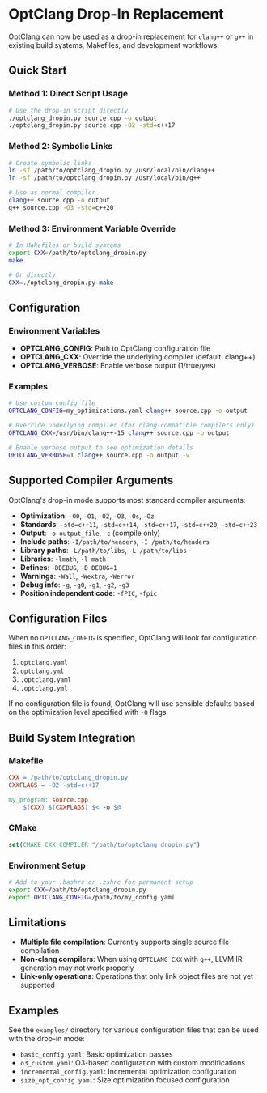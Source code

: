 # OptClang Drop-In Replacement

OptClang can now be used as a drop-in replacement for `clang++` or `g++` in existing build systems, Makefiles, and development workflows.

## Quick Start

### Method 1: Direct Script Usage
```bash
# Use the drop-in script directly
./optclang_dropin.py source.cpp -o output
./optclang_dropin.py source.cpp -O2 -std=c++17
```

### Method 2: Symbolic Links
```bash
# Create symbolic links
ln -sf /path/to/optclang_dropin.py /usr/local/bin/clang++
ln -sf /path/to/optclang_dropin.py /usr/local/bin/g++

# Use as normal compiler
clang++ source.cpp -o output
g++ source.cpp -O3 -std=c++20
```

### Method 3: Environment Variable Override
```bash
# In Makefiles or build systems
export CXX=/path/to/optclang_dropin.py
make

# Or directly
CXX=./optclang_dropin.py make
```

## Configuration

### Environment Variables

- **OPTCLANG_CONFIG**: Path to OptClang configuration file
- **OPTCLANG_CXX**: Override the underlying compiler (default: clang++)
- **OPTCLANG_VERBOSE**: Enable verbose output (1/true/yes)

### Examples

```bash
# Use custom config file
OPTCLANG_CONFIG=my_optimizations.yaml clang++ source.cpp -o output

# Override underlying compiler (for clang-compatible compilers only)
OPTCLANG_CXX=/usr/bin/clang++-15 clang++ source.cpp -o output

# Enable verbose output to see optimization details
OPTCLANG_VERBOSE=1 clang++ source.cpp -o output -v
```

## Supported Compiler Arguments

OptClang's drop-in mode supports most standard compiler arguments:

- **Optimization**: `-O0`, `-O1`, `-O2`, `-O3`, `-Os`, `-Oz`
- **Standards**: `-std=c++11`, `-std=c++14`, `-std=c++17`, `-std=c++20`, `-std=c++23`
- **Output**: `-o output_file`, `-c` (compile only)
- **Include paths**: `-I/path/to/headers`, `-I /path/to/headers`
- **Library paths**: `-L/path/to/libs`, `-L /path/to/libs`
- **Libraries**: `-lmath`, `-l math`
- **Defines**: `-DDEBUG`, `-D DEBUG=1`
- **Warnings**: `-Wall`, `-Wextra`, `-Werror`
- **Debug info**: `-g`, `-g0`, `-g1`, `-g2`, `-g3`
- **Position independent code**: `-fPIC`, `-fpic`

## Configuration Files

When no `OPTCLANG_CONFIG` is specified, OptClang will look for configuration files in this order:

1. `optclang.yaml`
2. `optclang.yml`
3. `.optclang.yaml`
4. `.optclang.yml`

If no configuration file is found, OptClang will use sensible defaults based on the optimization level specified with `-O` flags.

## Build System Integration

### Makefile
```makefile
CXX = /path/to/optclang_dropin.py
CXXFLAGS = -O2 -std=c++17

my_program: source.cpp
	$(CXX) $(CXXFLAGS) $< -o $@
```

### CMake
```cmake
set(CMAKE_CXX_COMPILER "/path/to/optclang_dropin.py")
```

### Environment Setup
```bash
# Add to your .bashrc or .zshrc for permanent setup
export CXX=/path/to/optclang_dropin.py
export OPTCLANG_CONFIG=/path/to/my_config.yaml
```

## Limitations

- **Multiple file compilation**: Currently supports single source file compilation
- **Non-clang compilers**: When using `OPTCLANG_CXX` with `g++`, LLVM IR generation may not work properly
- **Link-only operations**: Operations that only link object files are not yet supported

## Examples

See the `examples/` directory for various configuration files that can be used with the drop-in mode:

- `basic_config.yaml`: Basic optimization passes
- `o3_custom.yaml`: O3-based configuration with custom modifications
- `incremental_config.yaml`: Incremental optimization configuration
- `size_opt_config.yaml`: Size optimization focused configuration
